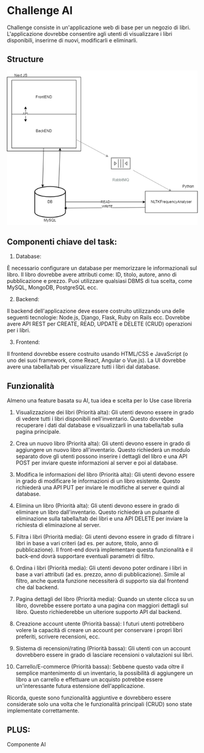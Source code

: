# Challenge AI
Challenge consiste in un'applicazione web di base per un negozio di libri. L'applicazione dovrebbe consentire agli utenti di visualizzare i libri disponibili, inserirne di nuovi, modificarli e eliminarli.


## Structure
![alt text](https://github.com/JakeMcAllen/bookshop/blob/main/bookshoop.png?raw=true)

 
## Componenti chiave del task:

1. Database: 

È necessario configurare un database per memorizzare le informazionali sul libro. Il libro dovrebbe avere attributi come: ID, titolo, autore, anno di pubblicazione e prezzo. Puoi utilizzare qualsiasi DBMS di tua scelta, come MySQL, MongoDB, PostgreSQL ecc.

 

2. Backend: 

Il backend dell'applicazione deve essere costruito utilizzando una delle seguenti tecnologie: Node.js, Django, Flask, Ruby on Rails ecc. Dovrebbe avere API REST per CREATE, READ, UPDATE e DELETE (CRUD) operazioni per i libri.

 

3. Frontend: 

Il frontend dovrebbe essere costruito usando HTML/CSS e JavaScript (o uno dei suoi framework, come React, Angular o Vue.js). La UI dovrebbe avere una tabella/tab per visualizzare tutti i libri dal database.

 

## Funzionalità

 

Almeno una feature basata su AI, tua idea e scelta per lo Use case libreria

 

1. Visualizzazione dei libri (Priorità alta): Gli utenti devono essere in grado di vedere tutti i libri disponibili nell'inventario. Questo dovrebbe recuperare i dati dal database e visualizzarli in una tabella/tab sulla pagina principale.

 

2. Crea un nuovo libro (Priorità alta): Gli utenti devono essere in grado di aggiungere un nuovo libro all'inventario. Questo richiederà un modulo separato dove gli utenti possono inserire i dettagli del libro e una API POST per inviare queste informazioni al server e poi al database.

 

3. Modifica le informazioni del libro (Priorità alta): Gli utenti devono essere in grado di modificare le informazioni di un libro esistente. Questo richiederà una API PUT per inviare le modifiche al server e quindi al database.

 

4. Elimina un libro (Priorità alta): Gli utenti devono essere in grado di eliminare un libro dall'inventario. Questo richiederà un pulsante di eliminazione sulla tabella/tab dei libri e una API DELETE per inviare la richiesta di eliminazione al server.

 

5. Filtra i libri (Priorità media): Gli utenti devono essere in grado di filtrare i libri in base a vari criteri (ad es. per autore, titolo, anno di pubblicazione). Il front-end dovrà implementare questa funzionalità e il back-end dovrà supportare eventuali parametri di filtro.

 

6. Ordina i libri (Priorità media): Gli utenti devono poter ordinare i libri in base a vari attributi (ad es. prezzo, anno di pubblicazione). Simile al filtro, anche questa funzione necessiterà di supporto sia dal frontend che dal backend.

 

7. Pagina dettagli del libro (Priorità media): Quando un utente clicca su un libro, dovrebbe essere portato a una pagina con maggiori dettagli sul libro. Questo richiederebbe un ulteriore supporto API dal backend.

 

8. Creazione account utente (Priorità bassa): I futuri utenti potrebbero volere la capacità di creare un account per conservare i propri libri preferiti, scrivere recensioni, ecc.

 

9. Sistema di recensioni/rating (Priorità bassa): Gli utenti con un account dovrebbero essere in grado di lasciare recensioni o valutazioni sui libri.

 

10. Carrello/E-commerce (Priorità bassa): Sebbene questo vada oltre il semplice mantenimento di un inventario, la possibilità di aggiungere un libro a un carrello e effettuare un acquisto potrebbe essere un'interessante futura estensione dell'applicazione. 

Ricorda, queste sono funzionalità aggiuntive e dovrebbero essere considerate solo una volta che le funzionalità principali (CRUD) sono state implementate correttamente.

## PLUS:
Componente AI
